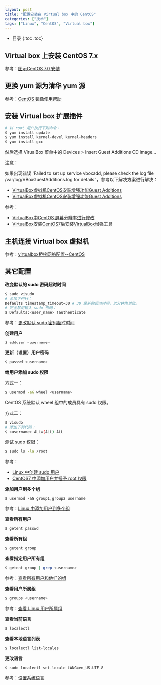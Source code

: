 ```yaml
---
layout: post
title: "配置安装在 Virtual box 中的 CentOS"
categories: ["技术"]
tags: ["Linux", "CentOS", "Virtual box"]
---
```


* 目录
{:toc .toc}

## Virtual box 上安装 CentOS 7.x

参考：[图示CentOS 7.0 安装](https://www.tecmint.com/centos-7-installation/)



## 更换 yum 源为清华 yum 源

参考：[CentOS 镜像使用帮助](https://mirror.tuna.tsinghua.edu.cn/help/centos/)



## 安装 Virtual box 扩展插件

```bash
# 以 root 用户执行下列命令：
$ yum install update
$ yum install kernel-devel kernel-headers
$ yum install gcc
```

然后选择 VirualBox 菜单中的 Devices > Insert Guest Additions CD image...

注意：

如果出现错误 'Failed to set up service vboxadd, please check the log file /var/log/VBoxGuestAdditions.log for details.'，参考以下解决方案进行解决：

* [VirtualBox虚拟机CentOS安装增强功能Guest Additions](https://www.jianshu.com/p/7c556c783bb2)
* [VirtualBox虚拟机CentOS安装增强功能Guest Additions](https://www.centos.bz/2017/07/virtualbox-vhost-centos-install-guest-additions/)

参考：

* [VirtualBox中CentOS 屏幕分辨率进行修改](http://blog.csdn.net/lhd435940424/article/details/38333781)
* [VirtualBox安装CentOS7后安装VirtualBox增强工具](https://www.sunyann.com/centos/)



## 主机连接 Virtual box 虚拟机
参考：[virtualbox桥接网络配置--CentOS](http://www.cnblogs.com/sgamerv/p/centos_virtualbox_bridge_config.html)



## 其它配置

**改变默认的 sudo 密码超时时间**

```bash
$ sudo visudo
# 添加下列行：
Defaults timestamp_timeout=30 # 30 是新的超时时间，以分钟为单位。
# 完全禁用输入 sudo 密码：
$ Defaults:<user_name> !authenticate
```

参考：[更改默认 sudo 密码超时时间](https://unix.stackexchange.com/a/382061)



**创建用户**

```bash
$ adduser <username>
```

**更新（设置）用户密码**

```bash
$ passwd <username>
```

**给用户添加 sudo 权限**

方式一：

```bash
$ usermod -aG wheel <username>
```

CentOS 系统默认 wheel 组中的成员具有 sudo 权限。



方式二：

```bash
$ visudo
# 添加下列代码：
$ <username> ALL=(ALL) ALL
```



测试 sudo 权限：

```bash
$ sudo ls -la /root
```

参考：

* [Linux 中创建 sudo 用户](https://www.digitalocean.com/community/tutorials/how-to-create-a-sudo-user-on-centos-quickstart)
* [CentOS7 中添加用户并授予 root 权限](https://www.liquidweb.com/kb/how-to-add-a-user-and-grant-root-privileges-on-centos-7/)



**添加用户到多个组**

```
$ usermod -aG group1,group2 username
```

参考：[Linux 中添加用户到多个组](https://www.howtogeek.com/50787/add-a-user-to-a-group-or-second-group-on-linux/)



**查看所有用户**

```bash
$ getent passwd
```



**查看所有组**

```bash
$ getent group
```



**查看指定用户所有组**

```bash
$ getent group | grep <username>
```

参考：[查看所有用户和他们的组](https://serverfault.com/a/355294)



**查看用户所属组**

```bash
$ groups <username>
```

参考：[查看 Linux 用户所属组](https://www.howtogeek.com/howto/ubuntu/see-which-groups-your-linux-user-belongs-to/)



**查看当前语言**

```bash
$ localectl
```



**查看本地语言列表**

```bash
$ localectl list-locales
```



**更改语言**

```bash
$ sudo localectl set-locale LANG=en_US.UTF-8
```

参考：[设置系统语言](https://www.server-world.info/en/note?os=CentOS_7&p=locale)

